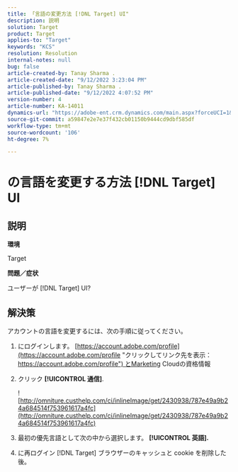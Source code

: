 ```yaml
---
title: 「言語の変更方法 [!DNL Target] UI"
description: 説明
solution: Target
product: Target
applies-to: "Target"
keywords: "KCS"
resolution: Resolution
internal-notes: null
bug: false
article-created-by: Tanay Sharma .
article-created-date: "9/12/2022 3:23:04 PM"
article-published-by: Tanay Sharma .
article-published-date: "9/12/2022 4:07:52 PM"
version-number: 4
article-number: KA-14011
dynamics-url: "https://adobe-ent.crm.dynamics.com/main.aspx?forceUCI=1&pagetype=entityrecord&etn=knowledgearticle&id=85baf5c8-ae32-ed11-9db1-002248086735"
source-git-commit: a59847e2e7e37f432cb01150b9444cd9dbf585df
workflow-type: tm+mt
source-wordcount: '106'
ht-degree: 7%

---
```


# の言語を変更する方法 [!DNL Target] UI

## 説明

<b>環境</b>

Target

<b>問題／症状</b>

ユーザーが [!DNL Target] UI?

## 解決策

アカウントの言語を変更するには、次の手順に従ってください。

1. にログインします。 [https://account.adobe.com/profile](https://account.adobe.com/profile "クリックしてリンク先を表示：https://account.adobe.com/profile") とMarketing Cloudの資格情報

1. クリック <b>[!UICONTROL 通信]</b>.

   ![http://omniture.custhelp.com/ci/inlineImage/get/2430938/787e49a9b24a684514f753961617a4fc](http://omniture.custhelp.com/ci/inlineImage/get/2430938/787e49a9b24a684514f753961617a4fc)

1. 最初の優先言語として次の中から選択します。 <b>[!UICONTROL 英語].</b>

1. に再ログイン [!DNL Target] ブラウザーのキャッシュと cookie を削除した後。
